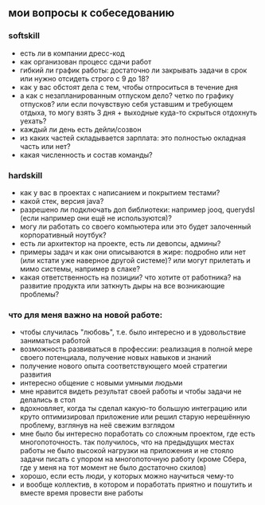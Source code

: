 ## мои вопросы к собеседованию

### softskill
* есть ли в компании дресс-код
* как организован процесс сдачи работ
* гибкий ли график работы: достаточно ли закрывать задачи в срок или нужно отсидеть строго с 9 до 18?
* как у вас обстоят дела с тем, чтобы отпроситься в течение дня
* а как с незапланированным отпуском дело? четко по графику отпусков? или если почувствую себя уставшим и требующем отдыха, то могу взять 3 дня + выходные куда-то скрыться отдохнуть уехать?
* каждый ли день есть дейли/созвон
* из каких частей складывается зарплата: это полностью окладная часть или нет?
* какая численность и состав команды?

### hardskill 
* как у вас в проектах с написанием и покрытием тестами?
* какой стек, версия java?
* разрешено ли подключать доп библиотеки: например jooq, querydsl (если например они ещё не используются)?
* могу ли работать со своего компьютера или это будет залоченный корпоративный ноутбук?
* есть ли архитектор на проекте, есть ли девопсы, админы?
* примеры задач и как они описываются в жире: подробно или нет (или кстати уже наверное другой системе)? или могут прилетать и мимо системы, например в слаке?
* какая ответственность на позиции? что хотите от работника? на развитие продукта или заткнуть дыры на все возникающие проблемы?

### что для меня важно на новой работе:
* чтобы случилась "любовь", т.е. было интересно и в удовольствие заниматься работой
* возможность развиваться в профессии: реализация в полной мере своего потенциала, получение новых навыков и знаний
* получение нового опыта соответствующего моей стратегии развития
* интересно общение с новыми умными людьми
* мне нравится видеть результат своей работы и чтобы задачи не делались в стол
* вдохновляет, когда ты сделал какую-то большую интеграцию или круто оптимизировал приложение или решил старую нерешённую проблему, взглянув на неё свежим взглядом
* мне было бы интересно поработать со сложным проектом, где есть многопоточность. так получилось, что на предыдущих местах работы не было высокой нагрузки на приложения и не стояло задачи писать с упором на многопоточную работу (кроме Сбера, где у меня на тот момент не было достаточно скилов)
* хорошо, если есть люди, у которых можно научиться чему-то
* и вообще коллектив, в котором и поработать приятно и пошутить и вместе время провести вне работы